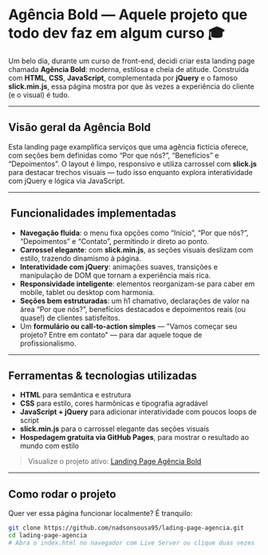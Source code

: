 # Agência Bold — Aquele projeto que todo dev faz em algum curso 🎓

Um belo dia, durante um curso de front-end, decidi criar esta landing page chamada **Agência Bold**: moderna, estilosa e cheia de atitude. Construída com **HTML**, **CSS**, **JavaScript**, complementada por **jQuery** e o famoso **slick.min.js**, essa página mostra por que às vezes a experiência do cliente (e o visual) é tudo.

---

##  Visão geral da Agência Bold

Esta landing page examplifica serviços que uma agência fictícia oferece, com seções bem definidas como “Por que nós?”, “Benefícios” e “Depoimentos”. O layout é limpo, responsivo e utiliza carrossel com **slick.js** para destacar trechos visuais — tudo isso enquanto explora interatividade com jQuery e lógica via JavaScript.

---

## ​ Funcionalidades implementadas

- **Navegação fluida**: o menu fixa opções como “Início”, “Por que nós?”, “Depoimentos” e “Contato”, permitindo ir direto ao ponto.
- **Carrossel elegante**: com **slick.min.js**, as seções visuais deslizam com estilo, trazendo dinamismo à página.
- **Interatividade com jQuery**: animações suaves, transições e manipulação de DOM que tornam a experiência mais rica.
- **Responsividade inteligente**: elementos reorganizam-se para caber em mobile, tablet ou desktop com harmonia.
- **Seções bem estruturadas**: um h1 chamativo, declarações de valor na área “Por que nós?”, benefícios destacados e depoimentos reais (ou quase!) de clientes satisfeitos.
- Um **formulário ou call-to-action simples** — "Vamos começar seu projeto? Entre em contato" — para dar aquele toque de profissionalismo.

---

##  Ferramentas & tecnologias utilizadas

- **HTML** para semântica e estrutura
- **CSS** para estilo, cores harmônicas e tipografia agradável
- **JavaScript + jQuery** para adicionar interatividade com poucos loops de script
- **slick.min.js** para o carrossel elegante das seções visuais
- **Hospedagem gratuita via GitHub Pages**, para mostrar o resultado ao mundo com estilo

> Visualize o projeto ativo: [Landing Page Agência Bold](https://nadsonsousa95.github.io/lading-page-agencia/)

---

##  Como rodar o projeto

Quer ver essa página funcionar localmente? É tranquilo:

```bash
git clone https://github.com/nadsonsousa95/lading-page-agencia.git
cd lading-page-agencia
# Abra o index.html no navegador com Live Server ou clique duas vezes
